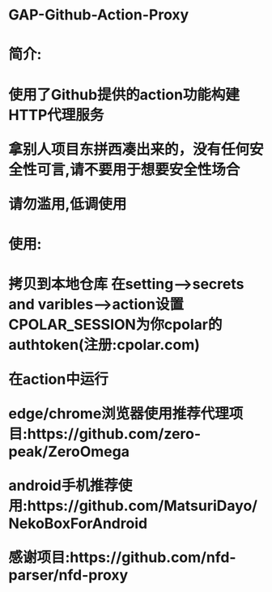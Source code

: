# GAP-Github-Action-Proxy
<h1>简介:<h1/><p/>
  使用了Github提供的action功能构建HTTP代理服务<p/>
  拿别人项目东拼西凑出来的，没有任何安全性可言,请不要用于想要安全性场合<p/>
  请勿滥用,低调使用
<h1>使用:<h1/><p/>
  拷贝到本地仓库
  在setting-->secrets and varibles-->action设置CPOLAR_SESSION为你cpolar的authtoken(注册:cpolar.com)<p/>
  在action中运行<p/>
edge/chrome浏览器使用推荐代理项目:https://github.com/zero-peak/ZeroOmega<p/>
android手机推荐使用:https://github.com/MatsuriDayo/NekoBoxForAndroid<p/>
感谢项目:https://github.com/nfd-parser/nfd-proxy
